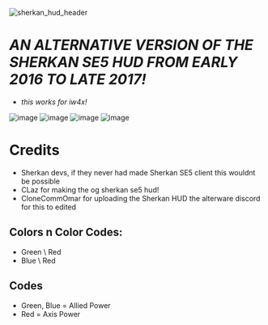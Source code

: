 ![sherkan_hud_header](https://github.com/user-attachments/assets/14270594-aae1-469a-82d8-5858ef6a82c7)
# *AN ALTERNATIVE VERSION OF THE SHERKAN SE5 HUD FROM EARLY 2016 TO LATE 2017!*

- *this works for iw4x!*

![image](https://github.com/user-attachments/assets/df460312-afbb-4124-8c1a-49c73dd0cd2b)
![image](https://github.com/user-attachments/assets/472fbb5c-438a-4682-8713-d8edcbe6cf36)
![image](https://github.com/user-attachments/assets/3f85e19a-7123-4708-b416-8c7ae68cf75d)
![image](https://github.com/user-attachments/assets/1ee9bb22-ecff-441a-a3ee-0f88ca9412b8)


# Credits 
- Sherkan devs, if they never had made Sherkan SE5 client this wouldnt be possible
- CLaz for making the og sherkan se5 hud!
- CloneCommOmar for uploading the Sherkan HUD the alterware discord for this to edited

## Colors n Color Codes:
 - Green \ Red 
 - Blue \ Red

## Codes
 - Green, Blue = Allied Power
 - Red = Axis Power
